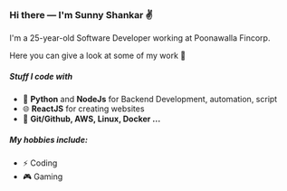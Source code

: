 ### Hi there — I'm Sunny Shankar ✌️

I'm a 25-year-old Software Developer working at Poonawalla Fincorp.

Here you can give a look at some of my work 🧐

##### Stuff I code with 
- 🐍 **Python** and **NodeJs** for Backend Development, automation, script
- 🌐 **ReactJS** for creating websites 
- 🧪 **Git/Github, AWS, Linux, Docker ...**


##### My hobbies include:
- ⚡ Coding
- 🎮 Gaming
